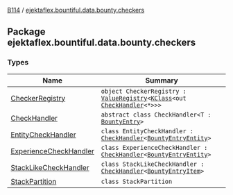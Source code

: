 [B114](../index.md) / [ejektaflex.bountiful.data.bounty.checkers](./index.md)

## Package ejektaflex.bountiful.data.bounty.checkers

### Types

| Name | Summary |
|---|---|
| [CheckerRegistry](-checker-registry/index.md) | `object CheckerRegistry : `[`ValueRegistry`](../ejektaflex.bountiful.util/-value-registry/index.md)`<`[`KClass`](https://kotlinlang.org/api/latest/jvm/stdlib/kotlin.reflect/-k-class/index.html)`<out `[`CheckHandler`](-check-handler/index.md)`<*>>>` |
| [CheckHandler](-check-handler/index.md) | `abstract class CheckHandler<T : `[`BountyEntry`](../ejektaflex.bountiful.data.bounty/-bounty-entry/index.md)`>` |
| [EntityCheckHandler](-entity-check-handler/index.md) | `class EntityCheckHandler : `[`CheckHandler`](-check-handler/index.md)`<`[`BountyEntryEntity`](../ejektaflex.bountiful.data.bounty/-bounty-entry-entity/index.md)`>` |
| [ExperienceCheckHandler](-experience-check-handler/index.md) | `class ExperienceCheckHandler : `[`CheckHandler`](-check-handler/index.md)`<`[`BountyEntryEntity`](../ejektaflex.bountiful.data.bounty/-bounty-entry-entity/index.md)`>` |
| [StackLikeCheckHandler](-stack-like-check-handler/index.md) | `class StackLikeCheckHandler : `[`CheckHandler`](-check-handler/index.md)`<`[`BountyEntryItem`](../ejektaflex.bountiful.data.bounty/-bounty-entry-item/index.md)`>` |
| [StackPartition](-stack-partition/index.md) | `class StackPartition` |
